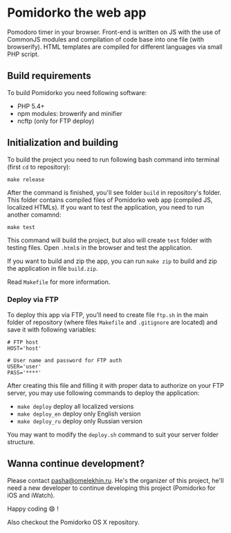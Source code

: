 # Pomidorko the web app

Pomodoro timer in your browser. Front-end is written on JS with the use of CommonJS modules and compilation of code base into one file (with browserify). HTML templates are compiled for different languages via small PHP script.

## Build requirements

To build Pomidorko you need following software:

- PHP 5.4+
- npm modules: browerify and minifier
- ncftp (only for FTP deploy)

<!-- I'm way too lazy to translate the software installation process -->

## Initialization and building

To build the project you need to run following bash command into terminal (first `cd` to repository):

    make release

After the command is finished, you'll see folder `build` in repository's folder. This folder contains compiled files of Pomidorko web app (compiled JS, localized HTMLs). If you want to test the application, you need to run another comamnd:

    make test

This command will build the project, but also will create `test` folder with testing files. Open `.html`s in the browser and test the application.

If you want to build and zip the app, you can run `make zip` to build and zip the application in file `build.zip`.

Read `Makefile` for more information.

### Deploy via FTP

To deploy this app via FTP, you'll need to create file `ftp.sh` in the main folder of repository (where files `Makefile` and `.gitignore` are located) and save it with following variables:

    # FTP host
    HOST='host'
    
    # User name and password for FTP auth
    USER='user'
    PASS='****'

After creating this file and filling it with proper data to authorize on your FTP server, you may use following commands to deploy the application:

- `make deploy` deploy all localized versions
- `make deploy_en` deploy only English version
- `make deploy_ru` deploy only Russian version

You may want to modify the `deploy.sh` command to suit your server folder structure.

## Wanna continue development?

Please contact pasha@omelekhin.ru. He's the organizer of this project, he'll need a new developer to continue developing this project (Pomidorko for iOS and iWatch).

Happy coding 😄 !

Also checkout the Pomidorko OS X repository.